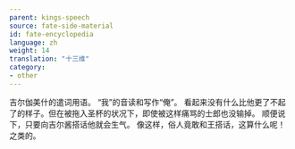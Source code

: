 ```yaml
---
parent: kings-speech
source: fate-side-material
id: fate-encyclopedia
language: zh
weight: 14
translation: "十三维"
category:
- other
---
```


吉尔伽美什的遣词用语。
“我”的音读和写作“俺”。
看起来没有什么比他更了不起了的样子。但在被拖入圣杯的状况下，即使被这样痛骂的士郎也没输掉。
顺便说下，只要向吉尔酱搭话他就会生气。
像这样，俗人竟敢和王搭话，这算什么呢！之类的。
